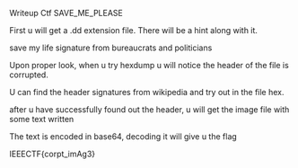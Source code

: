 ﻿Writeup Ctf SAVE\_ME\_PLEASE

First u will get a .dd extension file. There will be a hint along with it.

save my life signature from bureaucrats and politicians

Upon proper look, when u try hexdump u will notice the header of the file is corrupted.   

U can find the header signatures from wikipedia and try out in the file hex.

after u have successfully found out the header, u will get the image file with some text written

The text is encoded in base64, decoding it will give u the flag

IEEECTF{corpt\_imAg3}
